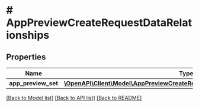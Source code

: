 # # AppPreviewCreateRequestDataRelationships

## Properties

Name | Type | Description | Notes
------------ | ------------- | ------------- | -------------
**app_preview_set** | [**\OpenAPI\Client\Model\AppPreviewCreateRequestDataRelationshipsAppPreviewSet**](AppPreviewCreateRequestDataRelationshipsAppPreviewSet.md) |  | 

[[Back to Model list]](../../README.md#documentation-for-models) [[Back to API list]](../../README.md#documentation-for-api-endpoints) [[Back to README]](../../README.md)


